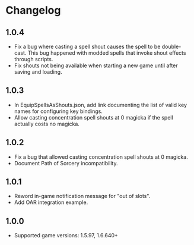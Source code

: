 # Changelog

## 1.0.4
- Fix a bug where casting a spell shout causes the spell to be double-cast. This bug happened with modded spells that invoke shout effects through scripts.
- Fix shouts not being available when starting a new game until after saving and loading.

## 1.0.3
- In EquipSpellsAsShouts.json, add link documenting the list of valid key names for configuring key bindings.
- Allow casting concentration spell shouts at 0 magicka if the spell actually costs no magicka.

## 1.0.2
- Fix a bug that allowed casting concentration spell shouts at 0 magicka.
- Document Path of Sorcery incompatibility.

## 1.0.1
- Reword in-game notification message for "out of slots".
- Add OAR integration example.

## 1.0.0
- Supported game versions: 1.5.97, 1.6.640+
